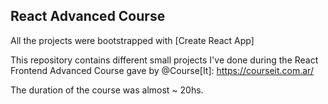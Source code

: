 ## React Advanced Course

All the projects were bootstrapped with [Create React App]

This repository contains different small projects I've done during the React Frontend Advanced Course gave by @Course[It]: https://courseit.com.ar/

The duration of the course was almost ~ 20hs.
